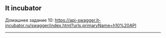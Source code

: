 #
It incubator
---
Домашнее задание 10:
https://api-swagger.it-incubator.ru/swagger/index.html?urls.primaryName=h10%20API

---
